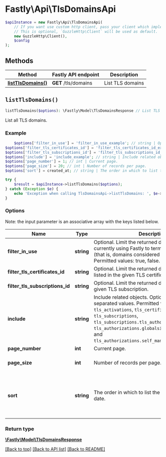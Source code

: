 # Fastly\Api\TlsDomainsApi


```php
$apiInstance = new Fastly\Api\TlsDomainsApi(
    // If you want use custom http client, pass your client which implements `GuzzleHttp\ClientInterface`.
    // This is optional, `GuzzleHttp\Client` will be used as default.
    new GuzzleHttp\Client(),
    $config
);
```

## Methods

Method | Fastly API endpoint | Description
------------- | ------------- | -------------
[**listTlsDomains()**](TlsDomainsApi.md#listTlsDomains) | **GET** /tls/domains | List TLS domains


## `listTlsDomains()`

```php
listTlsDomains($options): \Fastly\Model\TlsDomainsResponse // List TLS domains
```

List all TLS domains.

### Example
```php
    $options['filter_in_use'] = 'filter_in_use_example'; // string | Optional. Limit the returned domains to those currently using Fastly to terminate TLS with SNI (that is, domains considered \"in use\") Permitted values: true, false.
$options['filter_tls_certificates_id'] = 'filter_tls_certificates_id_example'; // string | Optional. Limit the returned domains to those listed in the given TLS certificate's SAN list.
$options['filter_tls_subscriptions_id'] = 'filter_tls_subscriptions_id_example'; // string | Optional. Limit the returned domains to those for a given TLS subscription.
$options['include'] = 'include_example'; // string | Include related objects. Optional, comma-separated values. Permitted values: `tls_activations`, `tls_certificates`, `tls_subscriptions`, `tls_subscriptions.tls_authorizations`, `tls_authorizations.globalsign_email_challenge`, and `tls_authorizations.self_managed_http_challenge`.
$options['page_number'] = 1; // int | Current page.
$options['page_size'] = 20; // int | Number of records per page.
$options['sort'] = created_at; // string | The order in which to list the results by creation date.

try {
    $result = $apiInstance->listTlsDomains($options);
} catch (Exception $e) {
    echo 'Exception when calling TlsDomainsApi->listTlsDomains: ', $e->getMessage(), PHP_EOL;
}
```

### Options

Note: the input parameter is an associative array with the keys listed below.

Name | Type | Description  | Notes
------------- | ------------- | ------------- | -------------
**filter_in_use** | **string** | Optional. Limit the returned domains to those currently using Fastly to terminate TLS with SNI (that is, domains considered \&quot;in use\&quot;) Permitted values: true, false. | [optional]
**filter_tls_certificates_id** | **string** | Optional. Limit the returned domains to those listed in the given TLS certificate&#39;s SAN list. | [optional]
**filter_tls_subscriptions_id** | **string** | Optional. Limit the returned domains to those for a given TLS subscription. | [optional]
**include** | **string** | Include related objects. Optional, comma-separated values. Permitted values: `tls_activations`, `tls_certificates`, `tls_subscriptions`, `tls_subscriptions.tls_authorizations`, `tls_authorizations.globalsign_email_challenge`, and `tls_authorizations.self_managed_http_challenge`. | [optional]
**page_number** | **int** | Current page. | [optional]
**page_size** | **int** | Number of records per page. | [optional] [defaults to 20]
**sort** | **string** | The order in which to list the results by creation date. | [optional] [one of: 'created_at', '-created_at'] [defaults to 'created_at']

### Return type

[**\Fastly\Model\TlsDomainsResponse**](../Model/TlsDomainsResponse.md)

[[Back to top]](#) [[Back to API list]](../../README.md#endpoints)
[[Back to README]](../../README.md)
